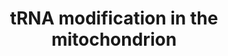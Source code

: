 ---
annotations:
- type: Pathway Ontology
  value: regulatory pathway
authors:
- ReactomeTeam
- MirellaKalafati
description: The 22 tRNAs encoded by the mitochondrial genome are modified in the
  mitochondrial matrix by enzymes encoded in the nucleus and imported into mitochondria
  (reviewed in Suzuki et al. 2011, Salinas-Giege et al. 2015). Some enzymes such as
  PUS1 and TRIT1 are located in more than one compartment and modify both mitochondrial
  tRNAs and cytosolic tRNAs. Other enzymes such as MTO1, TRMU, and TRMT61B are exclusively  mitochondrial.<br>Modifications
  near the anticodon and near the 3' end of tRNAs tend to affect interaction of the
  tRNA with mRNA within ribosomes and with tRNA synthetases, respectively. Modifications
  in other regions, typically in the "core" of the tRNA tend to affect folding and
  stability of the tRNA (reviewed in Hou et al. 2015). The unusual modification 5-taurinomethyl-2-thiouridine-34
  in the anticodon of at least 3 tRNAs is found only in mammalian mitochondria and
  mutations that affect the responsible biosynthetic enzymes (GTPBP3, MTO1, TRMU)
  cause mitochondrial dysfunction and disease (reviewed in Torres et al. 2014).  View
  original pathway at [http://www.reactome.org/PathwayBrowser/#DIAGRAM=6787450 Reactome].
last-edited: 2021-01-25
organisms:
- Homo sapiens
redirect_from:
- /index.php/Pathway:WP3684
- /instance/WP3684
schema-jsonld:
- '@context': https://schema.org/
  '@id': https://wikipathways.github.io/pathways/WP3684.html
  '@type': Dataset
  creator:
    '@type': Organization
    name: WikiPathways
  description: The 22 tRNAs encoded by the mitochondrial genome are modified in the
    mitochondrial matrix by enzymes encoded in the nucleus and imported into mitochondria
    (reviewed in Suzuki et al. 2011, Salinas-Giege et al. 2015). Some enzymes such
    as PUS1 and TRIT1 are located in more than one compartment and modify both mitochondrial
    tRNAs and cytosolic tRNAs. Other enzymes such as MTO1, TRMU, and TRMT61B are exclusively  mitochondrial.<br>Modifications
    near the anticodon and near the 3' end of tRNAs tend to affect interaction of
    the tRNA with mRNA within ribosomes and with tRNA synthetases, respectively. Modifications
    in other regions, typically in the "core" of the tRNA tend to affect folding and
    stability of the tRNA (reviewed in Hou et al. 2015). The unusual modification
    5-taurinomethyl-2-thiouridine-34 in the anticodon of at least 3 tRNAs is found
    only in mammalian mitochondria and mutations that affect the responsible biosynthetic
    enzymes (GTPBP3, MTO1, TRMU) cause mitochondrial dysfunction and disease (reviewed
    in Torres et al. 2014).  View original pathway at [http://www.reactome.org/PathwayBrowser/#DIAGRAM=6787450
    Reactome].
  keywords:
  - tRNA containing
  - 'tRNA(Leu)(UUR) containing A-58 '
  - containing U-34
  - 1-methylA-9
  - 'tRNA(Ser)(UCN) containing 1-methylA-58 '
  - L-Cys
  - containing U-27,U28
  - tRNA containing G-9
  - 'tRNA(Ser)(UGA) containing pseudoU-27,28 '
  - dimethylallyl-PP
  - 'tRNA(Leu) containing 5-taurinomethyluridine-34 '
  - TRIT1
  - TRMT61B tetramer
  - 'tRNA(Leu) containing U-34 '
  - 'TRMT10C '
  - PPi
  - tRNA(Leu,Lys,Ser)
  - tRNA containing A-9
  - 1-methylA-58
  - AdoMet
  - containing A-37
  - PUS1-1
  - 'tRNA(Leu) containing 5-taurinomethyl-2-thiouridine-34 '
  - 'tRNA(Ser)(UGA) containing U-27,U28 '
  - 'tRNA(Leu)(UUR) containing 1-methylA-58 '
  - containing
  - 'tRNA(Lys)(UUU) containing pseudoU-27,28 '
  - 'tRNA(Lys)(UUU) containing U-27,28 '
  - 'TRMT61B '
  - TRMU
  - MTO1
  - 'tRNA(Ser)(UCN) containing A-58 '
  - 5-taurinomethylU-34
  - 'KIAA0391 '
  - 'tRNA(Lys) containing U-34 '
  - tRNA(Lys,Ser)
  - GTPBP3
  - 'tRNA(Lys) containing 5-taurinomethyl-2-thiouridine-34 '
  - AdoHcy
  - tRNA(Ser)(UCN)
  - 'HSD17B10 '
  - 5-taurinomethyl-2-thioU-34
  - containing A-58
  - 'tRNA(Lys) containing A-58 '
  - mtRNase P
  - 'tRNA(Lys) containing 5-taurinomethyluridine-34 '
  - isopentenylA-37
  - 1-methylG-9
  - tRNA(Leu,Lys)
  - tRNA(Lys,Leu)
  - 'tRNA(Lys) containing 1-methylA-58 '
  - pseudoU-27,28
  license: CC0
  name: tRNA modification in the mitochondrion
seo: CreativeWork
title: tRNA modification in the mitochondrion
wpid: WP3684
---